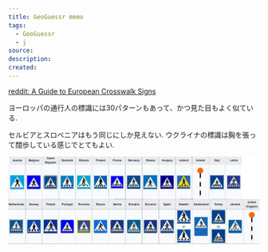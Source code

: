 ```yaml
---
title: GeoGuessr memo
tags:
  - GeoGuessr
  - j
source: 
description: 
created:
---
```

[reddit: A Guide to European Crosswalk Signs](https://www.reddit.com/r/coolguides/comments/snb5db/a_guide_to_european_crosswalk_signs_credit_to/?utm_source=share&utm_medium=ios_app&utm_name=iossmf)

ヨーロッパの通行人の標識には30パターンもあって、かつ見た目もよく似ている.

セルビアとスロベニアはもう同じにしか見えない. ウクライナの標識は胸を張って闊歩している感じでとてもよい. 


![](../attachments/2025-02-21-12-47-2.png)